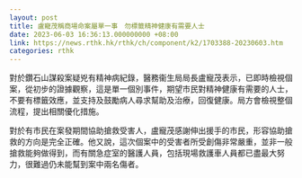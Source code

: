 ```yaml
---
layout: post
title: 盧寵茂稱商場命案屬單一事　勿標籤精神健康有需要人士
date: 2023-06-03 16:36:13.000000000 +08:00
link: https://news.rthk.hk/rthk/ch/component/k2/1703388-20230603.htm
categories: rthk
---
```


對於鑽石山謀殺案疑兇有精神病紀錄，醫務衞生局局長盧寵茂表示，已即時檢視個案，從初步的證據觀察，這是單一個別事件，期望市民對精神健康有需要的人士，不要有標籤效應，並支持及鼓勵病人尋求幫助及治療，回復健康。局方會檢視整個流程，提出相關優化措施。

對於有市民在案發期間協助搶救受害人，盧寵茂感謝伸出援手的市民，形容協助搶救的方向是完全正確。他又說，這次個案中的受害者所受創傷非常嚴重，並非一般搶救能夠做得到，而有關急症室的醫護人員，包括現場救護車人員都已盡最大努力，很難過仍未能幫到案中兩名傷者。
